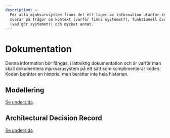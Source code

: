 ```yaml
---
description: >-
  För alla mjukvarusystem finns det ett lager av information utanför koden som
  svarar på frågor om kontext (varför finns systemet?), funktionell översikt
  (vad gör systemet?) och mycket annat.
---
```


# Dokumentation

Denna information bör fångas, i lättviktig dokumentation och är varför man skall dokumentera mjukvarusystem på ett sätt som komplimenterar koden. Koden berättar en historia, men berättar inte hela historien.

## Modellering

[Se undersida](./#modellering).

## Architectural Decision Record

[Se undersida](./#architectural-decision-record).
